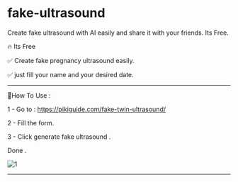 # fake-ultrasound
Create fake ultrasound with AI easily and share it with your friends. Its Free.

🔥 Its Free

✅ Create fake pregnancy ultrasound easily.

✅ just fill your name and your desired date.



----------------------------------------------------


📌How To Use :

1 - Go to : https://pikiguide.com/fake-twin-ultrasound/

2 - Fill the form.

3 - Click generate fake ultrasound .

Done .




![1](https://github.com/mehdihp125/fake-ultrasound/assets/69718066/762e2dfa-812d-4a47-9792-efe171f70284)




--------------------------------------------------------

